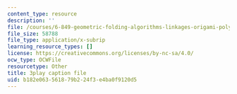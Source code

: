 ```yaml
---
content_type: resource
description: ''
file: /courses/6-849-geometric-folding-algorithms-linkages-origami-polyhedra-fall-2012/b182e063561879b224f3e4ba0f9120d5_J2uMjEDsE6s.srt
file_size: 58788
file_type: application/x-subrip
learning_resource_types: []
license: https://creativecommons.org/licenses/by-nc-sa/4.0/
ocw_type: OCWFile
resourcetype: Other
title: 3play caption file
uid: b182e063-5618-79b2-24f3-e4ba0f9120d5
---
```

